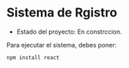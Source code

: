 <h1> Sistema de Rgistro </h1>

- Estado del proyecto: En constrccion.

Para ejecutar el sistema, debes poner:

```npm install react```
